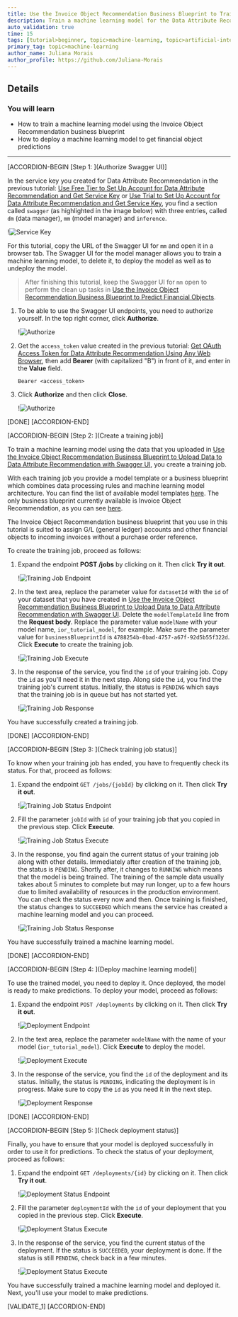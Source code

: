 ```yaml
---
title: Use the Invoice Object Recommendation Business Blueprint to Train a Machine Learning Model
description: Train a machine learning model for the Data Attribute Recommendation service, using the Invoice Object Recommendation business blueprint.
auto_validation: true
time: 15
tags: [tutorial>beginner, topic>machine-learning, topic>artificial-intelligence, topic>cloud, software-product>sap-business-technology-platform, software-product>sap-ai-business-services, software-product>data-attribute-recommendation, tutorial>free-tier]
primary_tag: topic>machine-learning
author_name: Juliana Morais
author_profile: https://github.com/Juliana-Morais
---
```


## Details
### You will learn
  - How to train a machine learning model using the Invoice Object Recommendation business blueprint
  - How to deploy a machine learning model to get financial object predictions

---

[ACCORDION-BEGIN [Step 1: ](Authorize Swagger UI)]

In the service key you created for Data Attribute Recommendation in the previous tutorial: [Use Free Tier to Set Up Account for Data Attribute Recommendation and Get Service Key](cp-aibus-dar-booster-free-key) or [Use Trial to Set Up Account for Data Attribute Recommendation and Get Service Key](cp-aibus-dar-booster-key), you find a section called `swagger` (as highlighted in the image below) with three entries, called `dm` (data manager), `mm` (model manager) and `inference`.

!![Service Key](png-files/service-key-details.png)

For this tutorial, copy the URL of the Swagger UI for `mm` and open it in a browser tab. The Swagger UI for the model manager allows you to train a machine learning model, to delete it, to deploy the model as well as to undeploy the model.

>After finishing this tutorial, keep the Swagger UI for `mm` open to perform the clean up tasks in [Use the Invoice Object Recommendation Business Blueprint to Predict Financial Objects](cp-aibus-dar-swagger-ior-predict).

1. To be able to use the Swagger UI endpoints, you need to authorize yourself. In the top right corner, click **Authorize**.

    !![Authorize](png-files/swagger-authorize.png)

2. Get the `access_token` value created in the previous tutorial: [Get OAuth Access Token for Data Attribute Recommendation Using Any Web Browser](cp-aibus-dar-web-oauth-token), then add **Bearer** (with capitalized "B") in front of it, and enter in the **Value** field.

    ```
    Bearer <access_token>
    ```

3. Click **Authorize** and then click **Close**.

    !![Authorize](png-files/swagger-token.png)

[DONE]
[ACCORDION-END]


[ACCORDION-BEGIN [Step 2: ](Create a training job)]

To train a machine learning model using the data that you uploaded in [Use the Invoice Object Recommendation Business Blueprint to Upload Data to Data Attribute Recommendation with Swagger UI](cp-aibus-dar-swagger-ior-upload), you create a training job.

With each training job you provide a model template or a business blueprint which combines data processing rules and machine learning model architecture. You can find the list of available model templates [here](https://help.sap.com/viewer/105bcfd88921418e8c29b24a7a402ec3/SHIP/en-US/1e76e8c636974a06967552c05d40e066.html). The only business blueprint currently available is Invoice Object Recommendation, as you can see [here](https://help.sap.com/viewer/105bcfd88921418e8c29b24a7a402ec3/SHIP/en-US/091eace025e14793be0e83ef2109b349.html).

The Invoice Object Recommendation business blueprint that you use in this tutorial is suited to assign G/L (general ledger) accounts and other financial objects to incoming invoices without a purchase order reference.

To create the training job, proceed as follows:

1. Expand the endpoint **POST /jobs** by clicking on it. Then click **Try it out**.

    !![Training Job Endpoint](png-files/job-endpoint.png)

2. In the text area, replace the parameter value for `datasetId` with the `id` of your dataset that you have created in [Use the Invoice Object Recommendation Business Blueprint to Upload Data to Data Attribute Recommendation with Swagger UI](cp-aibus-dar-swagger-ior-upload). Delete the `modelTemplateId` line from the **Request body**. Replace the parameter value `modelName` with your model name, `ior_tutorial_model`, for example. Make sure the parameter value for `businessBlueprintId` is `4788254b-0bad-4757-a67f-92d5b55f322d`. Click **Execute** to create the training job.

    !![Training Job Execute](png-files/job-execute.png)

3. In the response of the service, you find the `id` of your training job. Copy the `id` as you'll need it in the next step. Along side the `id`, you find the training job's current status. Initially, the status is `PENDING` which says that the training job is in queue but has not started yet.

    !![Training Job Response](png-files/job-response.png)

You have successfully created a training job.

[DONE]
[ACCORDION-END]


[ACCORDION-BEGIN [Step 3: ](Check training job status)]

To know when your training job has ended, you have to frequently check its status. For that, proceed as follows:

1. Expand the endpoint `GET /jobs/{jobId}` by clicking on it. Then click **Try it out**.

    !![Training Job Status Endpoint](png-files/job-status-endpoint.png)

2. Fill the parameter `jobId` with `id` of your training job that you copied in the previous step. Click **Execute**.

    !![Training Job Status Execute](png-files/job-status-execute.png)

3. In the response, you find again the current status of your training job along with other details. Immediately after creation of the training job, the status is `PENDING`. Shortly after, it changes to `RUNNING` which means that the model is being trained. The training of the sample data usually takes about 5 minutes to complete but may run longer, up to a few hours due to limited availability of resources in the production environment. You can check the status every now and then. Once training is finished, the status changes to `SUCCEEDED` which means the service has created a machine learning model and you can proceed.

    !![Training Job Status Response](png-files/job-status-response.png)

You have successfully trained a machine learning model.

[DONE]
[ACCORDION-END]


[ACCORDION-BEGIN [Step 4: ](Deploy machine learning model)]

To use the trained model, you need to deploy it. Once deployed, the model is ready to make predictions. To deploy your model, proceed as follows:

1. Expand the endpoint `POST /deployments` by clicking on it. Then click **Try it out**.

    !![Deployment Endpoint](png-files/deploy-endpoint.png)

2. In the text area, replace the parameter `modelName` with the name of your model (`ior_tutorial_model`). Click **Execute** to deploy the model.

    !![Deployment Execute](png-files/deploy-execute.png)

3. In the response of the service, you find the `id` of the deployment and its status. Initially, the status is `PENDING`, indicating the deployment is in progress. Make sure to copy the `id` as you need it in the next step.

    !![Deployment Response](png-files/deploy-response.png)

[DONE]
[ACCORDION-END]


[ACCORDION-BEGIN [Step 5: ](Check deployment status)]

Finally, you have to ensure that your model is deployed successfully in order to use it for predictions. To check the status of your deployment, proceed as follows:

1. Expand the endpoint `GET /deployments/{id}` by clicking on it. Then click **Try it out**.

    !![Deployment Status Endpoint](png-files/deploy-status-endpoint.png)

2. Fill the parameter `deploymentId` with the `id` of your deployment that you copied in the previous step. Click **Execute**.

    !![Deployment Status Execute](png-files/deploy-status-execute.png)

3. In the response of the service, you find the current status of the deployment. If the status is `SUCCEEDED`, your deployment is done. If the status is still `PENDING`, check back in a few minutes.

    !![Deployment Status Execute](png-files/deploy-status-response.png)

You have successfully trained a machine learning model and deployed it. Next, you'll use your model to make predictions.

[VALIDATE_1]
[ACCORDION-END]
